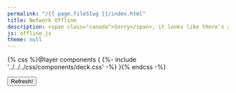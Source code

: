 ```yaml
---
permalink: "/{{ page.fileSlug }}/index.html"
title: Network Offline
description: <span class="canada">Sorry</span>, it looks like there's a problem with your Internet connection.
js: offline.js
theme: null
---
```

{% css %}@layer components { {%- include '../../../css/components/deck.css' -%} }{% endcss -%}

<nav class=" [ buttons-list ] " role="navigation">
  <button onclick="window.location.reload()" aria-label="Refresh">Refresh!</button>
</nav>
